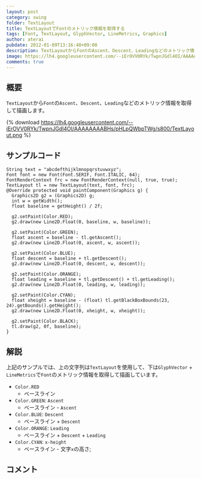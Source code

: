 ```yaml
---
layout: post
category: swing
folder: TextLayout
title: TextLayoutでFontのメトリック情報を取得する
tags: [Font, TextLayout, GlyphVector, LineMetrics, Graphics]
author: aterai
pubdate: 2012-01-09T13:16:40+09:00
description: TextLayoutからFontのAscent、Descent、Leadingなどのメトリック情報を取得して描画します。
image: https://lh4.googleusercontent.com/--iErOVV0RYk/TwpnJGdl4OI/AAAAAAAABHs/pHLpQWbpTWg/s800/TextLayout.png
comments: true
---
```

## 概要
`TextLayout`から`Font`の`Ascent`、`Descent`、`Leading`などのメトリック情報を取得して描画します。

{% download https://lh4.googleusercontent.com/--iErOVV0RYk/TwpnJGdl4OI/AAAAAAAABHs/pHLpQWbpTWg/s800/TextLayout.png %}

## サンプルコード
<pre class="prettyprint"><code>String text = "abcdefthijklmnopqrstuvwxyz";
Font font = new Font(Font.SERIF, Font.ITALIC, 64);
FontRenderContext frc = new FontRenderContext(null, true, true);
TextLayout tl = new TextLayout(text, font, frc);
@Override protected void paintComponent(Graphics g) {
  Graphics2D g2 = (Graphics2D) g;
  int w = getWidth();
  float baseline = getHeight() / 2f;

  g2.setPaint(Color.RED);
  g2.draw(new Line2D.Float(0, baseline, w, baseline));

  g2.setPaint(Color.GREEN);
  float ascent = baseline - tl.getAscent();
  g2.draw(new Line2D.Float(0, ascent, w, ascent));

  g2.setPaint(Color.BLUE);
  float descent = baseline + tl.getDescent();
  g2.draw(new Line2D.Float(0, descent, w, descent));

  g2.setPaint(Color.ORANGE);
  float leading = baseline + tl.getDescent() + tl.getLeading();
  g2.draw(new Line2D.Float(0, leading, w, leading));

  g2.setPaint(Color.CYAN);
  float xheight = baseline - (float) tl.getBlackBoxBounds(23, 24).getBounds().getHeight();
  g2.draw(new Line2D.Float(0, xheight, w, xheight));

  g2.setPaint(Color.BLACK);
  tl.draw(g2, 0f, baseline);
}
</code></pre>

## 解説
上記のサンプルでは、上の文字列は`TextLayout`を使用して、下は`GlyphVector` + `LineMetrics`で`Font`のメトリック情報を取得して描画しています。

- `Color.RED`
    - ベースライン
- `Color.GREEN`: `Ascent`
    - ベースライン - `Ascent`
- `Color.BLUE`: `Descent`
    - ベースライン + `Descent`
- `Color.ORANGE`: `Leading`
    - ベースライン + `Descent` + `Leading`
- `Color.CYAN`: `x-height`
    - ベースライン - 文字`x`の高さ;

<!-- dummy comment line for breaking list -->

## コメント
